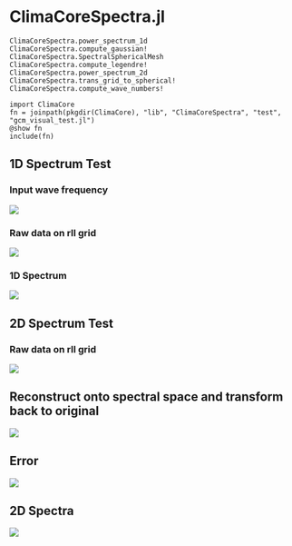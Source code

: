 # ClimaCoreSpectra.jl

```@docs
ClimaCoreSpectra.power_spectrum_1d
ClimaCoreSpectra.compute_gaussian!
ClimaCoreSpectra.SpectralSphericalMesh
ClimaCoreSpectra.compute_legendre!
ClimaCoreSpectra.power_spectrum_2d
ClimaCoreSpectra.trans_grid_to_spherical!
ClimaCoreSpectra.compute_wave_numbers!
```

```@example
import ClimaCore
fn = joinpath(pkgdir(ClimaCore), "lib", "ClimaCoreSpectra", "test", "gcm_visual_test.jl")
@show fn
include(fn)
```

## 1D Spectrum Test
### Input wave frequency
![](1D_spectrum_vs_wave_numbers_plot.png)

### Raw data on rll grid
![](1D_raw_data_plot.png)
### 1D Spectrum
![](1D_spectrum.png)
## 2D Spectrum Test

### Raw data on rll grid
![](2d_raw_data_plot.png)
## Reconstruct onto spectral space and transform back to original
![](2d_transformed.png)
## Error
![](error.png)
## 2D Spectra
![](2d_spectra.png)
